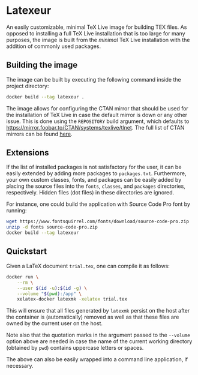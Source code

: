 # Latexeur

An easily customizable, minimal TeX Live image for building TEX files. As opposed to installing a full TeX Live installation that is too large for many purposes, the image is built from the *minimal* TeX Live installation with the addition of commonly used packages.

## Building the image

The image can be built by executing the following command inside the project directory:

```bash
docker build --tag latexeur .
```

The image allows for configuring the CTAN mirror that should be used for the installation of TeX Live in case the default mirror is down or any other issue. This is done using the `REPOSITORY` build argument, which defaults to <https://mirror.foobar.to/CTAN/systems/texlive/tlnet>. The full list of CTAN mirrors can be found [here](https://ctan.org/mirrors?lang=en).

## Extensions

If the list of installed packages is not satisfactory for the user, it can be easily extended by adding more packages to `packages.txt`. Furthermore, your own custom classes, fonts, and packages can be easily added by placing the source files into the `fonts`, `classes`, and `packages` directories, respectively. Hidden files (dot files) in these directories are ignored.

For instance, one could build the application with Source Code Pro font by running:

```bash
wget https://www.fontsquirrel.com/fonts/download/source-code-pro.zip
unzip -d fonts source-code-pro.zip
docker build --tag latexeur
```

## Quickstart

Given a LaTeX document `trial.tex`, one can compile it as follows:

```bash
docker run \
    --rm \
    --user $(id -u):$(id -g) \
    --volume "$(pwd):/app" \
    xelatex-docker latexmk -xelatex trial.tex
```

This will ensure that all files generated by `latexmk` persist on the host after the container is (automatically) removed as well as that these files are owned by the current user on the host.

Note also that the quotation marks in the argument passed to the `--volume` option above are needed in case the name of the current working directory (obtained by `pwd`) contains uppercase letters or spaces.

The above can also be easily wrapped into a command line application, if necessary.

